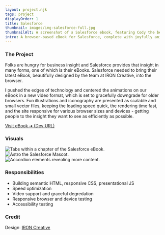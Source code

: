 ```yaml
---
layout: project.njk
tags: project
displayOrder: 1
title: Salesforce
thumbnail: images/img-salesforce-full.jpg
thumbnailAlt: A screenshot of a Salesforce ebook, featuring Cody the bear and Astro holding laboratory equipment.
intro: A browser-based eBook for Salesforce, complete with joyfully animated illustrations, charts, and graphs.
---
```


### The Project

Folks are hungry for business insight and Salesforce provides that insight in many forms, one of which is their eBooks. Salesforce needed to bring their latest eBook, beautifully designed by the team at IRON Creative, into the browser.

I pushed the edges of technology and centered the animations on our eBook in a new video format, which is set to gracefully downgrade for older browsers. Fun illustrations and iconography are presented as scalable and small vector files, keeping the loading speed quick, the rendering time fast, and the site responsive for various browser sizes and devices - getting people to the insight they want to see as efficiently as possible.

[Visit eBook &#10132; (Dev URL)](https://gallant-liskov-7a6a1b.netlify.com/)

### Visuals

<div class="visuals">

![Tabs within a chapter of the Salesforce eBook.](/images/img-salesforce-tabs.jpg)
![Astro the Salesforce Mascot.](/images/img-salesforce-astro.jpg)
![Accordion elements revealing more content.](/images/img-salesforce-accordion.jpg)

</div>

### Responsibilities

- Building semantic HTML, responsive CSS, presentational JS
- Speed optimization
- Video support and graceful degredation
- Responsive browser and device testing
- Accessibility testing

### Credit

Design: [IRON Creative](https://ironcreative.com/)

